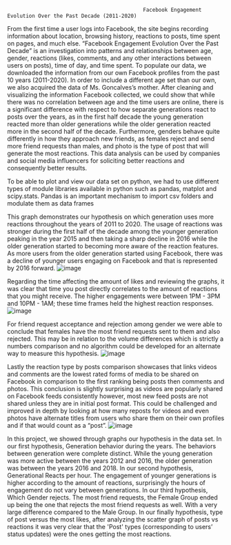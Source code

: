                                                 Facebook Engagement Evolution Over the Past Decade (2011-2020)
   
   From the first time a user logs into Facebook, the site begins recording information about location, browsing history, reactions to posts, time spent on pages, and much else. “Facebook Engagement Evolution Over the Past Decade” is an investigation into patterns and relationships between age, gender, reactions (likes, comments, and any other interactions between users on posts), time of day, and time spent. To populate our data, we downloaded the information from our own Facebook profiles from the past 10 years (2011-2020). In order to include a different age set than our own, we also acquired the data of Ms. Goncalves’s mother. After cleaning and visualizing the information Facebook collected, we could show that while there was no correlation between age and the time users are online, there is a significant difference with respect to how separate generations react to posts over the years, as in the first half decade the young generation reacted more than older generations while the older generation reacted more in the second half of the decade. Furthermore, genders behave quite differently in how they approach new friends, as females reject and send more friend requests than males,  and photo is the type of post that will generate the most reactions. This data analysis can be used by companies and social media influencers for soliciting better reactions and consequently better results. 

   To be able to plot and view our data set on python, we had to use different types of module libraries available in python such as pandas, matplot and scipy.stats. Pandas is an important mechanism to import csv folders and modulate them as data frames

   This graph demonstrates our hypothesis on which generation uses more reactions throughout the years of 2011 to 2020. The usage of reactions was stronger during the first half of the decade among the younger generation peaking in the year 2015 and then taking a sharp decline in 2016 while the older generation started to becoming more aware of the reaction features. As more users from the older generation started using Facebook, there was a decline of younger users engaging on Facebook and that is represented by 2016 forward.
![image](https://user-images.githubusercontent.com/75848451/152430827-78fc3c91-fb06-42b8-a678-0178550a2198.png)

   Regarding the time affecting the amount of likes and reviewing the graphs, it was clear that time you post directly correlates to the amount of reactions that you might receive. The higher engagements were between 1PM - 3PM and 10PM - 1AM; these time frames held the highest reaction responses. 
![image](https://user-images.githubusercontent.com/75848451/152431083-0eb1820e-8445-411d-b9b3-81c720e3f7f3.png)

   For friend request acceptance and rejection among gender we were able to conclude that females have the most friend requests sent to them and also rejected. This may be in relation to the volume differences which is strictly a numbers comparison and no algorithm could be developed for an alternate way to measure this hypothesis.
![image](https://user-images.githubusercontent.com/75848451/152431167-29192f40-4327-4bb2-936c-ab1ba7915ae2.png)
   
   Lastly the reaction type by posts comparison showcases that links videos and comments are the lowest rated forms of media to be shared on Facebook in comparison to the first ranking being posts then comments and photos. This conclusion is slightly surprising as videos are popularly shared on Facebook feeds consistently however, most new feed posts are not shared unless they are in initial post format. This could be challenged and improved in depth by looking at how many reposts for videos and even photos have alternate titles from users who share them on their own profiles and if that would count as a “post”.
![image](https://user-images.githubusercontent.com/75848451/152431297-931f1a14-c484-4895-9abc-d22c2c331707.png)


   In this project, we showed through graphs our hypothesis in the data set. In our first hypothesis, Generation behavior during the years. The behaviors between generation were complete distinct. While the young generation was more active between the years 2012 and 2016, the older generation was between the years 2016 and 2018. In our second hypothesis, Generational Reacts per hour. The engagement of younger generations is higher according to the amount of reactions, surprisingly the hours of engagement do not vary between generations. In our third hypothesis, Which Gender rejects. The most friend requests, the Female Group ended up being the one that rejects the most friend requests as well. With a very large difference compared to the Male Group. In our finally hypothesis, type of post versus the most likes, after analyzing the scatter graph of posts vs reactions it was very clear that the 'Post' types (corresponding to users’ status updates) were the ones getting the most reactions.

